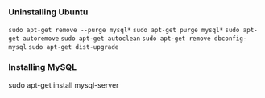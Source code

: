 ### Uninstalling Ubuntu

`sudo apt-get remove --purge mysql*`
`sudo apt-get purge mysql*`
`sudo apt-get autoremove`
`sudo apt-get autoclean`
`sudo apt-get remove dbconfig-mysql`
`sudo apt-get dist-upgrade`


### Installing MySQL
sudo apt-get install mysql-server

